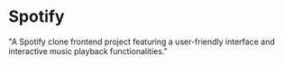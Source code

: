 # Spotify
"A Spotify clone frontend project featuring a user-friendly interface and interactive music playback functionalities."
